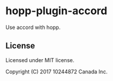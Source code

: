 # hopp-plugin-accord

Use accord with hopp.

## License

Licensed under MIT license.

Copyright (C) 2017 10244872 Canada Inc.